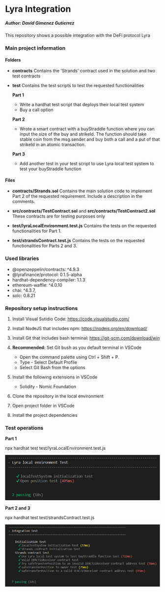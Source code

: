 # Lyra Integration
##### Author: David Gimenez Gutierrez

This repository shows a possible integration with the DeFi protocol Lyra 

### Main project information

#### Folders

* **contracts**
    Contains the 'Strands' contract used in the solution and two test contracts

* **test**
    Contains the test scripts to test the requested functionalities
    
    **Part 1**
    * Write a hardhat test script that deploys their local test system
    * Buy a call option
    
    **Part 2**
    * Wrote a smart contract with a buyStraddle function where you can input the size of the buy and strikeId. The function should take stable coin from the msg.sender and buy both a call and a put of that strikeId in an atomic transaction.

    **Part 3**
    * Add another test in your test script to use Lyra local test system to test your buyStraddle function

#### Files

* **contracts/Strands.sol**
    Contains the main solution code to implement Part 2 of the requested requirement.
    Include a description in the comments.

* **src/contracts/TestContract.sol** and **src/contracts/TestContract2.sol**
    These contracts are for testing purposes only

* **test/lyraLocalEnvironment.test.js**
    Contains the tests on the requested functionalities for Part 1.

* **test/strandsContract.test.js**
    Contains the tests on the requested functionalities for Parts 2 and 3.

### Used libraries

* @openzeppelin/contracts: ^4.9.3
* @lyrafinance/protocol: 0.1.5-alpha
* hardhat-dependency-compiler: 1.1.3
* ethereum-waffle: ^4.0.10
* chai: ^4.3.7,
* solc: 0.8.21

### Repository setup instructions

1. Install Visual Sutidio Code: https://code.visualstudio.com/

2. Install NodeJS that includes npm: https://nodejs.org/en/download/

3. Install Git that includes bash terminal: https://git-scm.com/download/win

4. **Recommended:** Set Git bush as you default terminal in VSCode
    * Open the command palette using Ctrl + Shift + P.
    * Type - Select Default Profile
    * Select Git Bash from the options

5. Install the following extensions in VSCode
    * Solidity - Nomic Foundation

7. Clone the repository in the local environment

8. Open project folder in VSCode

9. Install the project dependencies

### Test operations

**Part 1**

npx hardhat test test/lyraLocalEnvironment.test.js

![Alt text](image.png)

**Part 2 and 3**

npx hardhat test test/strandsContract.test.js

![Alt text](image-1.png)